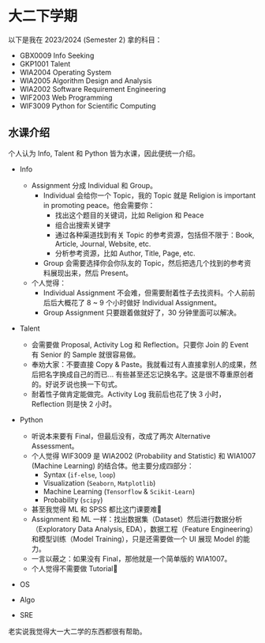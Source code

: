 # 大二下学期

以下是我在 2023/2024 (Semester 2) 拿的科目：

- GBX0009 Info Seeking
- GKP1001 Talent
- WIA2004 Operating System
- WIA2005 Algorithm Design and Analysis
- WIA2002 Software Requirement Engineering
- WIF2003 Web Programming
- WIF3009 Python for Scientific Computing

## 水课介绍

个人认为 Info, Talent 和 Python 皆为水课，因此便统一介绍。

- Info
  - Assignment 分成 Individual 和 Group。
    - Individual 会给你一个 Topic，我的 Topic 就是 Religion is important in promoting peace。他会需要你：
      - 找出这个题目的关键词，比如 Religion 和 Peace
      - 组合出搜索关键字
      - 通过各种渠道找到有关 Topic 的参考资源，包括但不限于：Book, Article, Journal, Website, etc.
      - 分析参考资源，比如 Author, Title, Page, etc.
    - Group 会需要选择你会你队友的 Topic，然后把选几个找到的参考资料展现出来，然后 Present。
  - 个人觉得：
    - Individual Assignment 不会难，但需要耐着性子去找资料。个人前前后后大概花了 8 ~ 9 个小时做好 Individual Assignment。
    - Group Assignment 只要跟着做就好了，30 分钟里面可以解决。

- Talent
  - 会需要做 Proposal, Activity Log 和 Reflection。只要你 Join 的 Event 有 Senior 的 Sample 就很容易做。
  - 奉劝大家：不要直接 Copy & Paste。我就看过有人直接拿别人的成果，然后把名字换成自己的而已... 有些甚至还忘记换名字。这是很不尊重原创者的。好说歹说也换一下句式。
  - 耐着性子做肯定能做完。Activity Log 我前后也花了快 3 小时，Reflection 则是快 2 小时。

- Python
  - 听说本来要有 Final，但最后没有，改成了两次 Alternative Assessment。
  - 个人觉得 WIF3009 是 WIA2002 (Probability and Statistic) 和 WIA1007 (Machine Learning) 的结合体。他主要分成四部分：
    - Syntax (`if-else`, `loop`)
    - Visualization (`Seaborn`, `Matplotlib`)
    - Machine Learning (`Tensorflow` & `Scikit-Learn`)
    - Probability (`scipy`)
  - 甚至我觉得 ML 和 SPSS 都比这门课要难🤣
  - Assignment 和 ML 一样：找出数据集（Dataset）然后进行数据分析（Exploratory Data Analysis, EDA），数据工程（Feature Engineering）和模型训练（Model Training），只是还需要做一个 UI 展现 Model 的能力。
  - 一言以蔽之：如果没有 Final，那他就是一个简单版的 WIA1007。
  - 个人觉得不需要做 Tutorial🤣

- OS
- Algo
- SRE



老实说我觉得大一大二学的东西都很有帮助。